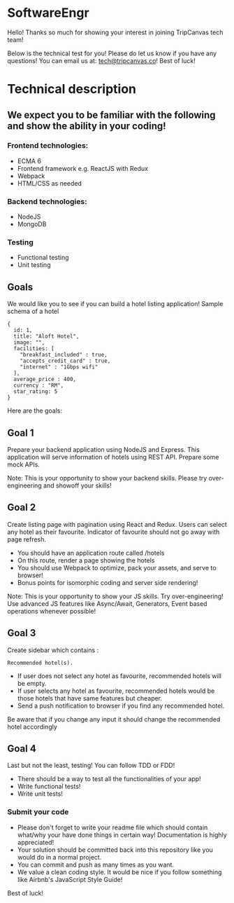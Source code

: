 # SoftwareEngr
Hello! Thanks so much for showing your interest in joining TripCanvas tech team!

Below is the technical test for you! Please do let us know if you have any questions! You can email us at: tech@tripcanvas.co!
Best of luck!

Technical description
===========

We expect you to be familiar with the following and show the ability in your coding!
-------------

### Frontend technologies:

* ECMA 6
* Frontend framework e.g. ReactJS with Redux
* Webpack
* HTML/CSS as needed

### Backend technologies:

* NodeJS
* MongoDB

### Testing

* Functional testing
* Unit testing

Goals
---------
We would like you to see if you can build a hotel listing application! Sample schema of a hotel 
```
{
  id: 1,
  title: "Aloft Hotel",
  image: "",
  facilities: [
    "breakfast_included" : true,
    "accepts_credit_card" : true,
    "internet" : "1Gbps wifi"
  ],
  average_price : 400,
  currency : "RM",
  star_rating: 5
}
```
Here are the goals:

## Goal 1
Prepare your backend application using NodeJS and Express. This application will serve information of hotels using REST API. Prepare some mock APIs.

Note: This is your opportunity to show your backend skills. Please try over-engineering and showoff your skills!

## Goal 2
Create listing page with pagination using React and Redux. Users can select any hotel as their favourite. Indicator of favourite should not go away with page refresh.

* You should have an application route called /hotels
* On this route, render a page showing the hotels
* You should use Webpack to optimize, pack your assets, and serve to browser!
* Bonus points for isomorphic coding and server side rendering!

Note: This is your opportunity to show your JS skills. Try over-engineering! Use advanced JS features like Async/Await, Generators, Event based operations whenever possible!

## Goal 3

Create sidebar which contains : 

```
Recommended hotel(s).
```
* If user does not select any hotel as favourite, recommended hotels will be empty.
* If user selects any hotel as favourite, recommended hotels would be those hotels that have same features but cheaper.
* Send a push notification to browser if you find any recommended hotel.

Be aware that if you change any input it should change the recommended hotel accordingly 

## Goal 4
Last but not the least, testing! You can follow TDD or FDD!

* There should be a way to test all the functionalities of your app!
* Write functional tests!
* Write unit tests!

### Submit your code
- Please don't forget to write your readme file which should contain what/why your have done things in certain way! Documentation is highly appreciated!
- Your solution should be committed back into this repository like you would do in a normal project.
- You can commit and push as many times as you want.
- We value a clean coding style. It would be nice if you follow something like Airbnb's JavaScript Style Guide!

Best of luck!
